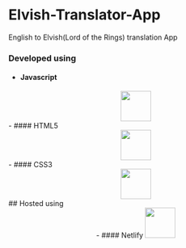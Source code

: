 # Elvish-Translator-App
English to Elvish(Lord of the Rings) translation App 


### Developed using 

- #### Javascript
<div align=center>
<img src="https://cdn.worldvectorlogo.com/logos/logo-javascript.svg" width="60" height="60">
</div>
- #### HTML5  
<div align=center>
<img src="https://cdn.worldvectorlogo.com/logos/html-5.svg" width="60" height="60">
</div>
- #### CSS3
<div align=center>
<img src="https://cdn.worldvectorlogo.com/logos/css-3.svg" width="60" height="60">
</div>
## Hosted using
<div align=center>
- #### Netlify
<img src="https://cdn.worldvectorlogo.com/logos/netlify.svg" width="60" height="60">
</div>
